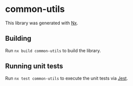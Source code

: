 # common-utils

This library was generated with [Nx](https://nx.dev).

## Building

Run `nx build common-utils` to build the library.

## Running unit tests

Run `nx test common-utils` to execute the unit tests via [Jest](https://jestjs.io).
